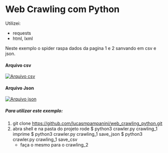# Web Crawling com Python

Utilizei:
- requests
- html, lxml

Neste exemplo o spider raspa dados da pagina 1 e 2 sanvando em csv e json.
#### Arquivo csv 
[![Arquivo csv](https://i.imgur.com/K56AXjk.png?1 "Arquivo csv")](https://imgur.com/K56AXjk "Arquivo csv")
#### Arquivo Json
[![Arquivo json](https://i.imgur.com/puy3686.png?1 "Arquivo json")](https://imgur.com/puy3686 "Arquivo json")

##### Para utilizar este exemplo: 
1.  git clone  https://github.com/lucasmpampanini/web_crawling_python.git
2. abra shell e na pasta do projeto rode 
	 $ python3 crawler.py crawling_1 imprime 
	 $ python3 crawler.py crawling_1  save_json
	 $ python3 crawler.py crawling_1  save_csv
	 * faça o mesmo para o crawling_2
